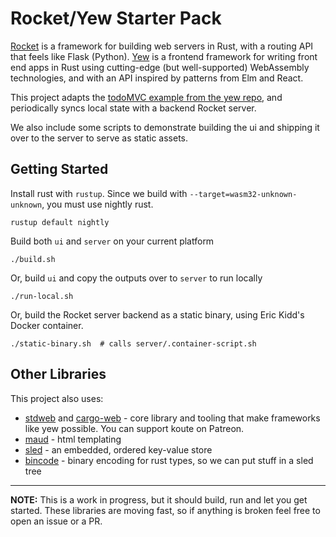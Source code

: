# Rocket/Yew Starter Pack

[Rocket](https://rocket.rs) is a framework for building web servers in Rust, 
with a routing API that feels like Flask (Python). [Yew](https://github.com/DenisKolodin/yew) 
is a frontend framework for writing front end apps in Rust using cutting-edge 
(but well-supported) WebAssembly technologies, and with an API inspired by 
patterns from Elm and React.

This project adapts the [todoMVC example from the yew repo](https://github.com/DenisKolodin/yew/tree/master/examples/todomvc), 
and periodically syncs local state with a backend Rocket server.

We also include some scripts to demonstrate building the ui and shipping it over
to the server to serve as static assets.

## Getting Started

Install rust with `rustup`. Since we build with `--target=wasm32-unknown-unknown`, 
you must use nightly rust.

```
rustup default nightly
```

Build both `ui` and `server` on your current platform

```
./build.sh
```

Or, build `ui` and copy the outputs over to `server` to run locally

```
./run-local.sh
```

Or, build the Rocket server backend as a static binary, using Eric Kidd's 
Docker container. 

```
./static-binary.sh  # calls server/.container-script.sh
```

## Other Libraries

This project also uses:

* [stdweb](https://github.com/koute/stdweb) and [cargo-web](https://github.com/koute/cargo-web) - core library and 
   tooling that make frameworks like yew possible. You can support koute on Patreon.
* [maud](https://github.com/lfairy/maud) - html templating 
* [sled](https://github.com/spacejam/sled) - an embedded, ordered key-value store 
* [bincode](https://github.com/TyOverby/bincode) - binary encoding for rust types, so we can put
   stuff in a sled tree

----

**NOTE:** This is a work in progress, but it should build, run and let you get
started. These libraries are moving fast, so if anything is broken feel free to
open an issue or a PR.


